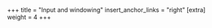 +++
title = "Input and windowing"
insert_anchor_links = "right"
[extra]
weight = 4
+++

<!-- TBW -->
